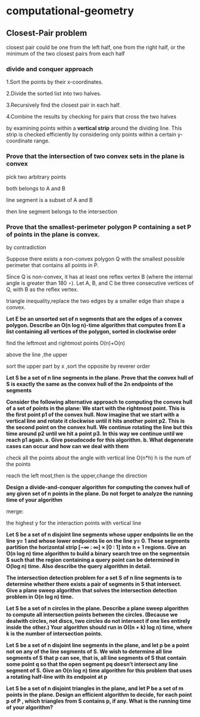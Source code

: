 # computational-geometry

## Closest-Pair problem
closest pair could be one from the left half, one from the right half, or the minimum of the two closest pairs from each half

### divide and conquer approach

1.Sort the points by their x-coordinates.

2.Divide the sorted list into two halves.

3.Recursively find the closest pair in each half.

4.Combine the results by checking for pairs that cross the two halves

by examining points within a **vertical strip** around the dividing line. This strip is checked efficiently by considering only points within a certain y-coordinate range.










### Prove that the intersection of two convex sets in the plane is convex
pick two arbitrary points

both belongs to A and B

line segment is a subset of A and B 

then line segment belongs to the intersection

### Prove that the smallest-perimeter polygon P containing a set P of points in the plane is convex.

by contradiction

Suppose there exists a non-convex polygon Q with the smallest possible perimeter that contains all points in P.

Since Q is non-convex, it has at least one reflex vertex B (where the internal angle is greater than 180 
∘). Let A, B, and C be three consecutive vertices of Q, with B as the reflex vertex.
 
triangle inequality,replace the two edges by a smaller edge than shape a convex.

**Let E be an unsorted set of n segments that are the edges of a convex polygon. Describe an
O(n log n)-time algorithm that computes from E a list containing all vertices of the polygon, sorted in clockwise
order**


find the leftmost and rightmost points O(n)+O(n)

above the line ,the upper 

sort the upper part by x ,sort the opposite by reverer order

**Let S be a set of n line segments in the plane. Prove that the convex hull of S is exactly the same as
the convex hull of the 2n endpoints of the segments**



**Consider the following alternative approach to computing the convex hull
of a set of points in the plane: We start with the rightmost point. This is
the first point p1 of the convex hull. Now imagine that we start with a
vertical line and rotate it clockwise until it hits another point p2. This is
the second point on the convex hull. We continue rotating the line but this
time around p2 until we hit a point p3. In this way we continue until we
reach p1 again.
a. Give pseudocode for this algorithm.
b. What degenerate cases can occur and how can we deal with them**

check all the points about the angle with vertical line O(n*h) h is the num of the points

reach the left most,then is the upper,change the direction 

**Design a divide-and-conquer algorithm for computing the convex hull of any given set of n points
in the plane. Do not forget to analyze the running time of your algorithm**


merge:


the highest  y for the interaction points with vertical line


**Let S be a set of n disjoint line segments whose upper endpoints lie on the
line y= 1 and whose lower endpoints lie on the line y= 0. These segments
partition the horizontal strip [−∞ : ∞] × [0 : 1] into n + 1 regions. Give an
O(n log n) time algorithm to build a binary search tree on the segmentsin S such that the region containing a query point can be determined in
O(log n) time. Also describe the query algorithm in detail.**



**The intersection detection problem for a set S of n line segments is to
determine whether there exists a pair of segments in S that intersect. Give
a plane sweep algorithm that solves the intersection detection problem in
O(n log n) time.**




**Let S be a set of n circles in the plane. Describe a plane sweep algorithm
to compute all intersection points between the circles. (Because we dealwith circles, not discs, two circles do not intersect if one lies entirely
inside the other.) Your algorithm should run in O((n + k) log n) time,
where k is the number of intersection points.**



**Let S be a set of n disjoint line segments in the plane, and let p be a
point not on any of the line segments of S. We wish to determine all
line segments of S that p can see, that is, all line segments of S that
contain some point q so that the open segment pq doesn’t intersect any
line segment of S. Give an O(n log n) time algorithm for this problem that
uses a rotating half-line with its endpoint at p**



**Let S be a set of n disjoint triangles in the plane, and let P be a set of m points in the plane.
Design an efficient algorithm to decide, for each point p of P , which triangles from S contains p, if any. What is the
running time of your algorithm?**






















